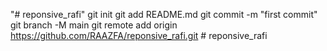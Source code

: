 "# reponsive_rafi"  git init git add README.md git commit -m "first commit" git branch -M main git remote add origin https://github.com/RAAZFA/reponsive_rafi.git
#   r e p o n s i v e _ r a f i  
 